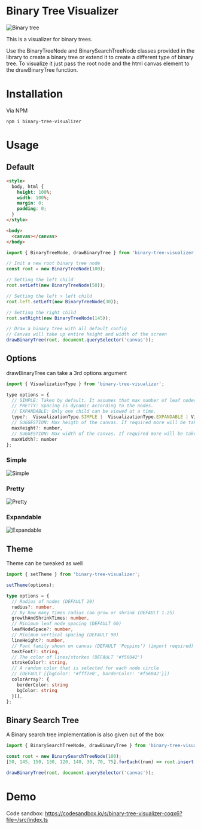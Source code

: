 # Binary Tree Visualizer
![Binary tree](https://user-images.githubusercontent.com/22812597/133884350-4ff8845a-d62f-46d1-b087-12f62cec9c5d.png)

This is a visualizer for binary trees.

Use the BinaryTreeNode and BinarySearchTreeNode classes provided in the library to create a binary tree or extend it to create a different type of binary tree.
To visualize it just pass the root node and the html canvas element to the drawBinaryTree function.

# Installation
Via NPM

```
npm i binary-tree-visualizer
```

# Usage

## Default

```html
<style>
  body, html {
    height: 100%;
    width: 100%;
    margin: 0;
    padding: 0;
  }
</style>

<body>
  <canvas></canvas>
</body>
```

```js
import { BinaryTreeNode, drawBinaryTree } from 'binary-tree-visualizer';

// Init a new root binary tree node
const root = new BinaryTreeNode(100);

// Setting the left child
root.setLeft(new BinaryTreeNode(50));

// Setting the left > left child
root.left.setLeft(new BinaryTreeNode(30));

// Setting the right child
root.setRight(new BinaryTreeNode(145));

// Draw a binary tree with all default config
// Canvas will take up entire height and width of the screen
drawBinaryTree(root, document.querySelector('canvas'));
```

## Options
drawBinaryTree can take a 3rd options argument

```js
import { VisualizationType } from 'binary-tree-visualizer';

type options = {
  // SIMPLE: Taken by default. It assumes that max number of leaf nodes are present and decides the spacing accordingly.
  // PRETTY: Spacing is dynamic according to the nodes.
  // EXPANDABLE: Only one child can be viewed at a time.
  type?:  VisualizationType.SIMPLE |  VisualizationType.EXPANDABLE | VisualizationType.PRETTY,
  // SUGGESTION: Max heigth of the canvas. If required more will be taken
  maxHeight?: number,
  // SUGGESTION: Max width of the canvas. If required more will be taken
  maxWidth?: number
};
```
### Simple
![Simple](https://user-images.githubusercontent.com/22812597/133932192-48923490-010f-4835-a15a-827c8cb732a3.png)

### Pretty
![Pretty](https://user-images.githubusercontent.com/22812597/133932200-cb612622-1e4c-4cc7-a905-317b638987b4.png)

### Expandable
![Expandable](https://user-images.githubusercontent.com/22812597/136689897-8987336f-025a-4ad1-8ca8-217003107164.gif)
 
## Theme
Theme can be tweaked as well
```js
import { setTheme } from 'binary-tree-visualizer';

setTheme(options);
```

```ts
type options = {
  // Radius of nodes (DEFAULT 20)
  radius?: number,
  // By how many times radius can grow or shrink (DEFAULT 1.25)
  growthAndShrinkTimes: number,
  // Minimum leaf node spacing (DEFAULT 60)
  leafNodeSpace?: number,
  // Minimum vertical spacing (DEFAULT 90)
  lineHeight?: number,
  // Font family shown on canvas (DEFAULT 'Poppins') (import required)
  textFont?: string,
  // The color of lines/storkes (DEFAULT '#f56042')
  strokeColor?: string,
  // A random color that is selected for each node circle
  // (DEFAULT [{bgColor: '#fff2e0', borderColor: '#f56042'}])
  colorArray?: {
    borderColor: string
    bgColor: string
  }[],
};
```
## Binary Search Tree
A Binary search tree implementation is also given out of the box

```js
import { BinarySearchTreeNode, drawBinaryTree } from 'binary-tree-visualizer';

const root = new BinarySearchTreeNode(100);
[50, 145, 150, 130, 120, 140, 30, 70, 75].forEach((num) => root.insert(num));

drawBinaryTree(root, document.querySelector('canvas'));
```

# Demo

Code sandbox: https://codesandbox.io/s/binary-tree-visualizer-coqx6?file=/src/index.ts

